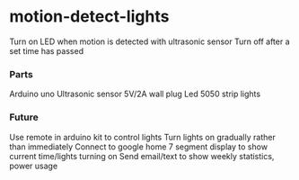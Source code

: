 # motion-detect-lights
Turn on LED when motion is detected with ultrasonic sensor
Turn off after a set time has passed

### Parts
Arduino uno
Ultrasonic sensor
5V/2A wall plug
Led 5050 strip lights

### Future
Use remote in arduino kit to control lights
Turn lights on gradually rather than immediately
Connect to google home
7 segment display to show current time/lights turning on
Send email/text to show weekly statistics, power usage

